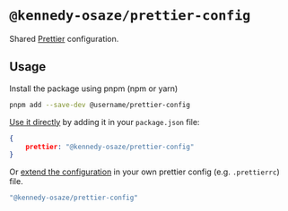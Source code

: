 # `@kennedy-osaze/prettier-config`

Shared [Prettier](https://prettier.io/) configuration.

## Usage

Install the package using pnpm (npm or yarn)

```bash
pnpm add --save-dev @username/prettier-config
```

[Use it directly](https://prettier.io/docs/en/sharing-configurations#using-a-shareable-config) by adding it in your `package.json` file:

```json
{
    prettier: "@kennedy-osaze/prettier-config"
}
```

Or [extend the configuration](https://prettier.io/docs/en/sharing-configurations#extending-a-sharable-config) in your own prettier config (e.g. `.prettierrc`) file.

```javascript
"@kennedy-osaze/prettier-config"
```
